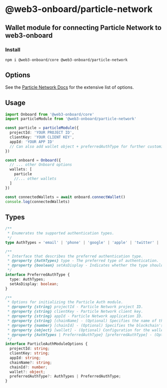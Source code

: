 # @web3-onboard/particle-network

## Wallet module for connecting Particle Network to web3-onboard

### Install

`npm i @web3-onboard/core @web3-onboard/particle-network`

## Options

See the [Particle Network Docs](https://docs.particle.network/developers/auth-service/sdks/web) for the extensive list of options.

## Usage

```typescript
import Onboard from '@web3-onboard/core'
import particleModule from '@web3-onboard/particle-network'

const particle = particleModule({
  projectId: 'YOUR PROJECT ID',
  clientKey: 'YOUR CLIENT KEY',
  appId: 'YOUR APP ID'
  // Can also add wallet object + preferredAuthType for further customization
})

const onboard = Onboard({
  // ... other Onboard options
  wallets: [
    particle
    //... other wallets
  ]
})

const connectedWallets = await onboard.connectWallet()
console.log(connectedWallets)
```

## Types

```typescript
/**
 * Enumerates the supported authentication types.
 */
type AuthTypes = 'email' | 'phone' | 'google' | 'apple' | 'twitter' | 'facebook' | 'microsoft' | 'linkedin' | 'github' | 'twitch' | 'discord';

/**
 * Interface that describes the preferred authentication type.
 * @property {AuthTypes} type - The preferred type of authentication.
 * @property {boolean} setAsDisplay - Indicates whether the type should be displayed within the UI.
 */
interface PreferredAuthType {
  type: AuthTypes;
  setAsDisplay: boolean;
}

/**
 * Options for initializing the Particle Auth module.
 * @property {string} projectId - Particle Network project ID.
 * @property {string} clientKey - Particle Network client key.
 * @property {string} appId - Particle Network application ID.
 * @property {string} [chainName] - (Optional) Specifies the name of the blockchain. Handled automatically if left blank.
 * @property {number} [chainId] - (Optional) Specifies the blockchain's numeric ID. Handled automatically if left blank.
 * @property {object} [wallet] - (Optional) Configuration for the wallet.
 * @property {AuthTypes | PreferredAuthType} [preferredAuthType] - (Optional) Specifies the preferred type of authentication.
 */
interface ParticleAuthModuleOptions {
  projectId: string;
  clientKey: string;
  appId: string;
  chainName?: string;
  chainId?: number;
  wallet?: object;
  preferredAuthType?: AuthTypes | PreferredAuthType;
}
```